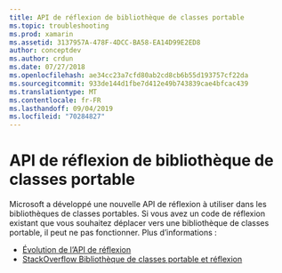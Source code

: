 ```yaml
---
title: API de réflexion de bibliothèque de classes portable
ms.topic: troubleshooting
ms.prod: xamarin
ms.assetid: 3137957A-478F-4DCC-BA58-EA14D99E2ED8
author: conceptdev
ms.author: crdun
ms.date: 07/27/2018
ms.openlocfilehash: ae34cc23a7cfd80ab2cd8cb6b55d193757cf22da
ms.sourcegitcommit: 933de144d1fbe7d412e49b743839cae4bfcac439
ms.translationtype: MT
ms.contentlocale: fr-FR
ms.lasthandoff: 09/04/2019
ms.locfileid: "70284827"
---
```

# <a name="pcl-reflection-api"></a>API de réflexion de bibliothèque de classes portable

Microsoft a développé une nouvelle API de réflexion à utiliser dans les bibliothèques de classes portables. Si vous avez un code de réflexion existant que vous souhaitez déplacer vers une bibliothèque de classes portable, il peut ne pas fonctionner. Plus d’informations :

- [Évolution de l’API de réflexion](http://blogs.msdn.com/b/dotnet/archive/2012/08/28/evolving-the-reflection-api.aspx)
- [StackOverflow Bibliothèque de classes portable et réflexion](https://stackoverflow.com/questions/14061291/portable-class-library-and-reflection)
